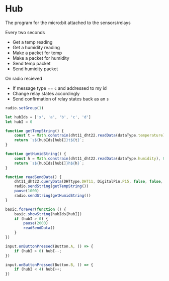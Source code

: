 # Hub

The program for the micro:bit attached to the sensors/relays

Every two seconds
  - Get a temp reading
  - Get a humidity reading
  - Make a packet for temp
  - Make a packet for humidity
  - Send temp packet
  - Send humidity packet


On radio recieved
  - If message type == `c` and addressed to my id
  - Change relay states accordingly
  - Send confirmation of relay states back as an `s`


```js
radio.setGroup(1)

let hubIds = ['x', 'a', 'b', 'c', 'd']
let hubI = 0

function getTempString() {
    const t = Math.constrain(dht11_dht22.readData(dataType.temperature), 0, 100);
    return `s${hubIds[hubI]}t${t}`;
}

function getHumidString() {
    const h = Math.constrain(dht11_dht22.readData(dataType.humidity), 0, 100);
    return `s${hubIds[hubI]}h${h}`;
}

function readSendData() {
    dht11_dht22.queryData(DHTtype.DHT11, DigitalPin.P15, false, false, false)
    radio.sendString(getTempString())
    pause(1000)
    radio.sendString(getHumidString())
}

basic.forever(function () {
    basic.showString(hubIds[hubI])
    if (hubI > 0) {
        pause(2000)
        readSendData()
    }
})

input.onButtonPressed(Button.A, () => {
    if (hubI > 0) hubI--;
})

input.onButtonPressed(Button.B, () => {
    if (hubI < 4) hubI++;
})




```